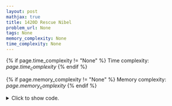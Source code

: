 ```yaml
---
layout: post
mathjax: true
title: 1420D Rescue Nibel
problem_url: None
tags: None
memory_complexity: None
time_complexity: None
---
```




{% if page.time_complexity != "None" %}
Time complexity: ${{ page.time_complexity }}$
{% endif %}

{% if page.memory_complexity != "None" %}
Memory complexity: ${{ page.memory_complexity }}$
{% endif %}

<details>
<summary>
<p style="display:inline">Click to show code.</p>
</summary>
```cpp
{% raw %}
using namespace std;
using ll = long long;
using ii = pair<ll, ll>;
using vi = vector<ll>;
ll const MOD = 998244353;
int const NMAX = 3e5 + 11;
ll fact[NMAX];
void precompute()
{
    fact[0] = 1;
    for (int i = 1; i < NMAX; i++)
        fact[i] = fact[i - 1] * i % MOD;
}
ll gcd(ll a, ll b, ll &x, ll &y)
{
    if (b == 0)
    {
        x = 1;
        y = 0;
        return a;
    }
    ll x1, y1;
    ll d = gcd(b, a % b, x1, y1);
    x = y1;
    y = x1 - y1 * (a / b);
    return d;
}
ll inv(int a)
{
    ll x, y;
    ll g = gcd(a, MOD, x, y);
    if (g != 1)
    {
        return 0;
    }
    else
    {
        return (x % MOD + MOD) % MOD;
    }
}
ll C(ll n, ll k)
{
    return fact[n] * inv(fact[k] * fact[n - k] % MOD) % MOD;
}
int main(void)
{
    ll n, k;
    cin >> n >> k;
    vector<ii> events(2 * n);
    for (int i = 0; i < n; ++i)
    {
        ll l, r;
        cin >> l >> r;
        events[2 * i] = {l, -1};
        events[2 * i + 1] = {r, +1};
    }
    sort(events.begin(), events.end());
    precompute();
    ll turned = 0;
    ll ans = 0;
    for (auto [t, sign] : events)
    {
        sign *= -1;
        if (sign == +1 and turned + sign >= k)
        {
            ans += (C(turned, k - 1)) % MOD;
        }
        turned += sign;
    }
    cout << ans % MOD << endl;
    return 0;
}

{% endraw %}
```
</details>

